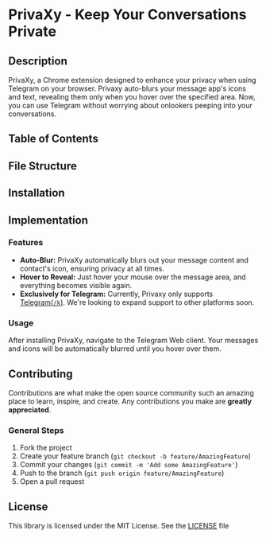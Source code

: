 # PrivaXy - Keep Your Conversations Private

## Description
PrivaXy, a Chrome extension designed to enhance your privacy when using Telegram on your browser. Privaxy auto-blurs your message app's icons and text, revealing them only when you hover over the specified area. Now, you can use Telegram without worrying about onlookers peeping into your conversations.

## Table of Contents

## File Structure

## Installation

## Implementation

### Features
- **Auto-Blur:** PrivaXy automatically blurs out your message content and contact's icon, ensuring privacy at all times.
- **Hover to Reveal:** Just hover your mouse over the message area, and everything becomes visible again.
- **Exclusively for Telegram:** Currently, Privaxy only supports [Telegram(`/k`)](https://web.telegram.org/k/). We're looking to expand support to other platforms soon.

### Usage
After installing PrivaXy, navigate to the Telegram Web client. Your messages and icons will be automatically blurred until you hover over them.

## Contributing
Contributions are what make the open source community such an amazing place to learn, inspire, and create. Any contributions you make are **greatly appreciated**.

### General Steps

1. Fork the project
2. Create your feature branch (`git checkout -b feature/AmazingFeature`)
3. Commit your changes (`git commit -m 'Add some AmazingFeature'`)
4. Push to the branch (`git push origin feature/AmazingFeature`)
5. Open a pull request

## License
This library is licensed under the MIT License. See the [LICENSE](LICENSE.txt) file